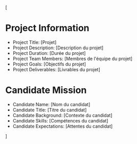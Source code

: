 [

Project Information
==================

- Project Title: [Projet]
- Project Description: [Description du projet]
- Project Duration: [Durée du projet]
- Project Team Members: [Membres de l'équipe du projet]
- Project Goals: [Objectifs du projet]
- Project Deliverables: [Livrables du projet]

Candidate Mission
=================

- Candidate Name: [Nom du candidat]
- Candidate Title: [Titre du candidat]
- Candidate Background: [Contexte du candidat]
- Candidate Skills: [Compétences du candidat]
- Candidate Expectations: [Attentes du candidat]

]
